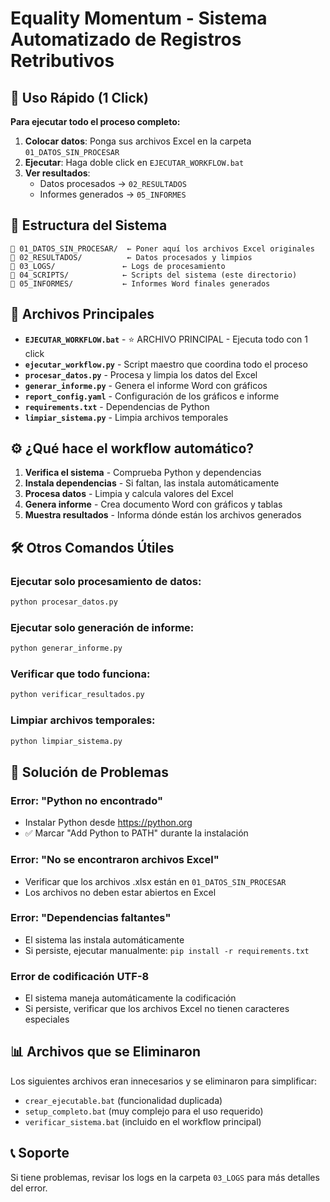 # Equality Momentum - Sistema Automatizado de Registros Retributivos

## 🚀 Uso Rápido (1 Click)

**Para ejecutar todo el proceso completo:**

1. **Colocar datos**: Ponga sus archivos Excel en la carpeta `01_DATOS_SIN_PROCESAR`
2. **Ejecutar**: Haga doble click en `EJECUTAR_WORKFLOW.bat`
3. **Ver resultados**: 
   - Datos procesados → `02_RESULTADOS`
   - Informes generados → `05_INFORMES`

## 📁 Estructura del Sistema

```
📁 01_DATOS_SIN_PROCESAR/  ← Poner aquí los archivos Excel originales
📁 02_RESULTADOS/          ← Datos procesados y limpios
📁 03_LOGS/               ← Logs de procesamiento
📁 04_SCRIPTS/            ← Scripts del sistema (este directorio)
📁 05_INFORMES/           ← Informes Word finales generados
```

## 🔧 Archivos Principales

- **`EJECUTAR_WORKFLOW.bat`** - ⭐ ARCHIVO PRINCIPAL - Ejecuta todo con 1 click
- **`ejecutar_workflow.py`** - Script maestro que coordina todo el proceso
- **`procesar_datos.py`** - Procesa y limpia los datos del Excel
- **`generar_informe.py`** - Genera el informe Word con gráficos
- **`report_config.yaml`** - Configuración de los gráficos e informe
- **`requirements.txt`** - Dependencias de Python
- **`limpiar_sistema.py`** - Limpia archivos temporales

## ⚙️ ¿Qué hace el workflow automático?

1. **Verifica el sistema** - Comprueba Python y dependencias
2. **Instala dependencias** - Si faltan, las instala automáticamente
3. **Procesa datos** - Limpia y calcula valores del Excel
4. **Genera informe** - Crea documento Word con gráficos y tablas
5. **Muestra resultados** - Informa dónde están los archivos generados

## 🛠️ Otros Comandos Útiles

### Ejecutar solo procesamiento de datos:
```bash
python procesar_datos.py
```

### Ejecutar solo generación de informe:
```bash
python generar_informe.py
```

### Verificar que todo funciona:
```bash
python verificar_resultados.py
```

### Limpiar archivos temporales:
```bash
python limpiar_sistema.py
```

## 🐛 Solución de Problemas

### Error: "Python no encontrado"
- Instalar Python desde https://python.org
- ✅ Marcar "Add Python to PATH" durante la instalación

### Error: "No se encontraron archivos Excel"
- Verificar que los archivos .xlsx están en `01_DATOS_SIN_PROCESAR`
- Los archivos no deben estar abiertos en Excel

### Error: "Dependencias faltantes"
- El sistema las instala automáticamente
- Si persiste, ejecutar manualmente: `pip install -r requirements.txt`

### Error de codificación UTF-8
- El sistema maneja automáticamente la codificación
- Si persiste, verificar que los archivos Excel no tienen caracteres especiales

## 📊 Archivos que se Eliminaron

Los siguientes archivos eran innecesarios y se eliminaron para simplificar:
- `crear_ejecutable.bat` (funcionalidad duplicada)
- `setup_completo.bat` (muy complejo para el uso requerido)
- `verificar_sistema.bat` (incluido en el workflow principal)

## 📞 Soporte

Si tiene problemas, revisar los logs en la carpeta `03_LOGS` para más detalles del error.
